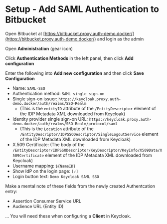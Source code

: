 # Setup - Add SAML Authentication to Bitbucket

Open Bitbucket at [https://bitbucket.proxy.auth-demo.docker/](https://bitbucket.proxy.auth-demo.docker/) and login as the admin

Open **Administration** (gear icon)

Click **Authentication Methods** in the left panel, then click **Add configuration**

Enter the following into **Add new configuration** and then click **Save Configuration**

* Name: `SAML-SSO`
* Authentication method: `SAML single sign-on`
* Single sign-on issuer: `https://keycloak.proxy.auth-demo.docker/auth/realms/SSO-Realm`
    * (This is the `entityID` attribute of the `/EntityDescriptor` element of the IDP Metadata XML downloaded from Keycloak)
* Identity provider single sign-on URL: `https://keycloak.proxy.auth-demo.docker/auth/realms/SSO-Realm/protocol/saml`
    * (This is the `Location` attribute of the `/EntityDescriptor/IDPSSODescriptor/SingleLogoutService` element of the IDP Metadata XML downloaded from Keycloak)
* X.509 Certificate: (The body of the `/EntityDescriptor/IDPSSODescriptor/KeyDescriptor/KeyInfo/X509Data/X509Certificate` element of the IDP Metadata XML downloaded from Keycloak)
* Username mapping: `${NameID}`
* Show IdP on the login page: `[✓]`
* Login button text: `Demo Keycloak SAML SSO`

Make a mental note of these fields from the newly created Authentcation entry:

* Assertion Consumer Service URL
* Audience URL (Entity ID)

... You will need these when configuring a **Client** in Keycloak.